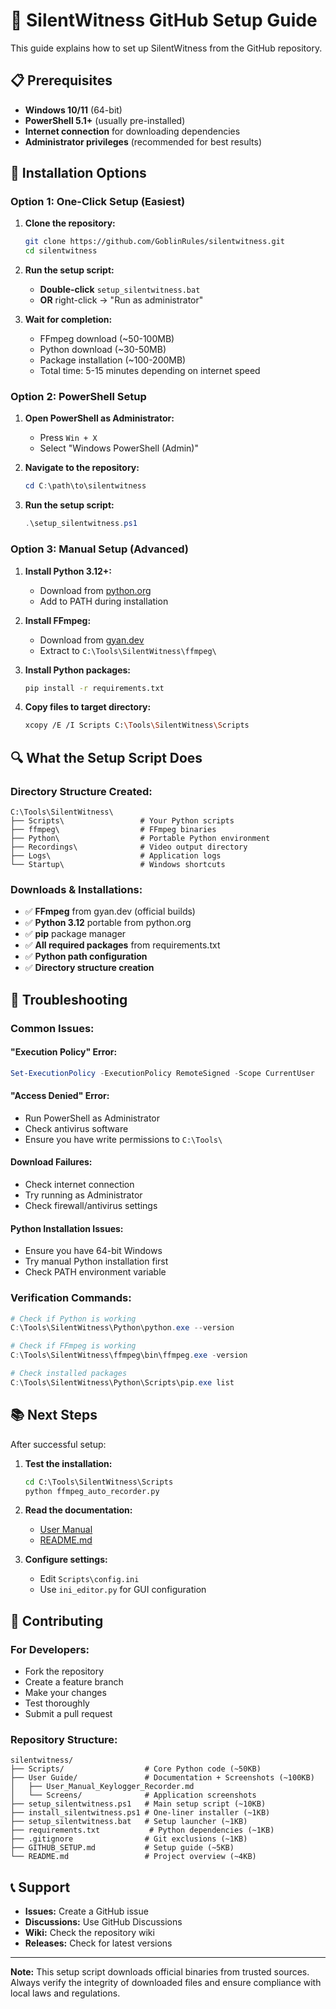 # 🚀 SilentWitness GitHub Setup Guide

This guide explains how to set up SilentWitness from the GitHub repository.

## 📋 Prerequisites

- **Windows 10/11** (64-bit)
- **PowerShell 5.1+** (usually pre-installed)
- **Internet connection** for downloading dependencies
- **Administrator privileges** (recommended for best results)

## 🔧 Installation Options

### **Option 1: One-Click Setup (Easiest)**

1. **Clone the repository:**
   ```bash
   git clone https://github.com/GoblinRules/silentwitness.git
   cd silentwitness
   ```

2. **Run the setup script:**
   - **Double-click** `setup_silentwitness.bat`
   - **OR** right-click → "Run as administrator"

3. **Wait for completion:**
   - FFmpeg download (~50-100MB)
   - Python download (~30-50MB)
   - Package installation (~100-200MB)
   - Total time: 5-15 minutes depending on internet speed

### **Option 2: PowerShell Setup**

1. **Open PowerShell as Administrator:**
   - Press `Win + X`
   - Select "Windows PowerShell (Admin)"

2. **Navigate to the repository:**
   ```powershell
   cd C:\path\to\silentwitness
   ```

3. **Run the setup script:**
   ```powershell
   .\setup_silentwitness.ps1
   ```

### **Option 3: Manual Setup (Advanced)**

1. **Install Python 3.12+:**
   - Download from [python.org](https://www.python.org/downloads/)
   - Add to PATH during installation

2. **Install FFmpeg:**
   - Download from [gyan.dev](https://www.gyan.dev/ffmpeg/builds/)
   - Extract to `C:\Tools\SilentWitness\ffmpeg\`

3. **Install Python packages:**
   ```bash
   pip install -r requirements.txt
   ```

4. **Copy files to target directory:**
   ```bash
   xcopy /E /I Scripts C:\Tools\SilentWitness\Scripts
   ```

## 🔍 What the Setup Script Does

### **Directory Structure Created:**
```
C:\Tools\SilentWitness\
├── Scripts\                 # Your Python scripts
├── ffmpeg\                  # FFmpeg binaries
├── Python\                  # Portable Python environment
├── Recordings\              # Video output directory
├── Logs\                    # Application logs
└── Startup\                 # Windows shortcuts
```

### **Downloads & Installations:**
- ✅ **FFmpeg** from gyan.dev (official builds)
- ✅ **Python 3.12** portable from python.org
- ✅ **pip** package manager
- ✅ **All required packages** from requirements.txt
- ✅ **Python path configuration**
- ✅ **Directory structure creation**

## 🚨 Troubleshooting

### **Common Issues:**

#### **"Execution Policy" Error:**
```powershell
Set-ExecutionPolicy -ExecutionPolicy RemoteSigned -Scope CurrentUser
```

#### **"Access Denied" Error:**
- Run PowerShell as Administrator
- Check antivirus software
- Ensure you have write permissions to `C:\Tools\`

#### **Download Failures:**
- Check internet connection
- Try running as Administrator
- Check firewall/antivirus settings

#### **Python Installation Issues:**
- Ensure you have 64-bit Windows
- Try manual Python installation first
- Check PATH environment variable

### **Verification Commands:**

```powershell
# Check if Python is working
C:\Tools\SilentWitness\Python\python.exe --version

# Check if FFmpeg is working
C:\Tools\SilentWitness\ffmpeg\bin\ffmpeg.exe -version

# Check installed packages
C:\Tools\SilentWitness\Python\Scripts\pip.exe list
```

## 📚 Next Steps

After successful setup:

1. **Test the installation:**
   ```cmd
   cd C:\Tools\SilentWitness\Scripts
   python ffmpeg_auto_recorder.py
   ```

2. **Read the documentation:**
   - [User Manual](User%20Guide/User_Manual_Keylogger_Recorder.md)
   - [README.md](README.md)

3. **Configure settings:**
   - Edit `Scripts\config.ini`
   - Use `ini_editor.py` for GUI configuration

## 🤝 Contributing

### **For Developers:**
- Fork the repository
- Create a feature branch
- Make your changes
- Test thoroughly
- Submit a pull request

### **Repository Structure:**
```
silentwitness/
├── Scripts/                  # Core Python code (~50KB)
├── User Guide/               # Documentation + Screenshots (~100KB)
│   ├── User_Manual_Keylogger_Recorder.md
│   └── Screens/              # Application screenshots
├── setup_silentwitness.ps1   # Main setup script (~10KB)
├── install_silentwitness.ps1 # One-liner installer (~1KB)
├── setup_silentwitness.bat   # Setup launcher (~1KB)
├── requirements.txt           # Python dependencies (~1KB)
├── .gitignore                # Git exclusions (~1KB)
├── GITHUB_SETUP.md           # Setup guide (~5KB)
└── README.md                 # Project overview (~4KB)
```

## 📞 Support

- **Issues:** Create a GitHub issue
- **Discussions:** Use GitHub Discussions
- **Wiki:** Check the repository wiki
- **Releases:** Check for latest versions

---

**Note:** This setup script downloads official binaries from trusted sources. Always verify the integrity of downloaded files and ensure compliance with local laws and regulations.

